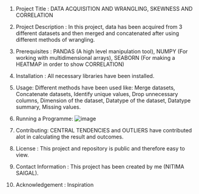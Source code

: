 1) Project Title : DATA ACQUISITION AND WRANGLING, SKEWNESS AND CORRELATION

2) Project Description : In this project, data has been acquired from 3 different datasets and then merged and concatenated after using different methods of     wrangling.
   
3) Prerequisites : PANDAS (A high level manipulation tool),
                NUMPY (For working with multidimensional arrays),
                SEABORN (For making a HEATMAP in order to show CORRELATION)
   
4) Installation : All necessary libraries have been installed.
   
5) Usage: Different methods have been used like: Merge datasets,
                                                Concatenate datasets,
                                                Identify unique values,
                                                Drop unnecessary columns,
                                                Dimension of the dataset,
                                                Datatype of the dataset,
                                                Datatype summary,
                                                Missing values.
6) Running a Programme: ![image](https://github.com/nitimasaigal/Project-2/assets/146649752/354b786d-4082-4cda-9782-5e7d1687ebbd)

7) Contributing: CENTRAL TENDENCIES and OUTLIERS have contributed alot in calculating the result and outcomes.
   
8) License : This project and repository is public and therefore easy to view.

9) Contact Information : This project has been created by me (NITIMA SAIGAL).
   
10) Acknowledgement : Inspiration
